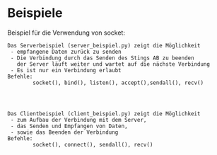 # Beispiele

Beispiel für die Verwendung von socket:

    Das Serverbeispiel (server_beispiel.py) zeigt die Möglichkeit
     - empfangene Daten zurück zu senden
     - Die Verbindung durch das Senden des Stings AB zu beenden
       der Server läuft weiter und wartet auf die nächste Verbindung
     - Es ist nur ein Verbindung erlaubt
    Befehle:
            socket(), bind(), listen(), accept(),sendall(), recv()




    Das Clientbeispiel (client_beispiel.py) zeigt die Möglichkeit
     - zum Aufbau der Verbindung mit dem Server,
     - das Senden und Empfangen von Daten,
     - sowie das Beenden der Verbindung
    Befehle:
            socket(), connect(), sendall(), recv()



